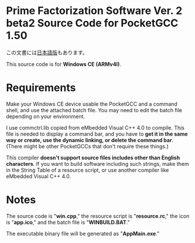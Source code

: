 # Prime Factorization Software Ver. 2 beta2 Source Code for PocketGCC 1.50
この文書には[日本語版](readme.md)もあります。

This source code is for **Windows CE (ARMv4I)**.

# Requirements
Make your Windows CE device usable the PocketGCC and a command shell, and use the attached batch file. You may need to edit the batch file depending on your environment.

I use commctrl.lib copied from eMbedded Visual C++ 4.0 to compile. This file is needed to display a command bar, and you have to **get it in the same way or create, use the dynamic linking, or delete the command bar**. (There might be other PocketGCCs that don't require these things.)

This compiler **doesn't support source files includes other than English characters**. If you want to build software including such strings, make them in the String Table of a resource script, or use another compiler like eMbedded Visual C++ 4.0.

# Notes
The source code is "**win.cpp**," the resource script is "**resource.rc**," the icon is "**app.ico**," and the batch file is "**WINBUILD.BAT**."

The executable binary file will be generated as "**AppMain.exe**."